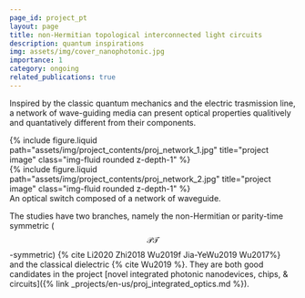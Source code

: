 ```yaml
---
page_id: project_pt
layout: page
title: non-Hermitian topological interconnected light circuits
description: quantum inspirations
img: assets/img/cover_nanophotonic.jpg
importance: 1
category: ongoing
related_publications: true
---
```


Inspired by the classic quantum mechanics and the electric trasmission line, a network of wave-guiding media can present optical properties qualitively and quantatively different from their components.

<div class="row justify-content-sm-center">
    <div class="col-sm-6 mt-3 mt-md-0">
        {% include figure.liquid path="assets/img/project_contents/proj_network_1.jpg" title="project image" class="img-fluid rounded z-depth-1" %}
    </div>
    <div class="col-sm-6 mt-3 mt-md-0">
        {% include figure.liquid path="assets/img/project_contents/proj_network_2.jpg" title="project image" class="img-fluid rounded z-depth-1" %}
    </div>
</div>
<div class="caption">
    An optical switch composed of a network of waveguide.
</div>

The studies have two branches, namely the non-Hermitian or parity-time symmetric ($$\mathcal{PT}$$-symmetric) {% cite Li2020 Zhi2018 Wu2019f Jia-YeWu2019 Wu2017%} and the classical dielectric {% cite Wu2019 %}.
They are both good candidates in the project [novel integrated photonic nanodevices, chips, & circuits]({% link _projects/en-us/proj_integrated_optics.md %}).
